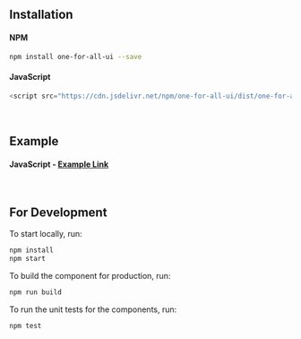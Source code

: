 ## Installation
#### NPM
```bash
npm install one-for-all-ui --save
```

#### JavaScript
```javascript
<script src="https://cdn.jsdelivr.net/npm/one-for-all-ui/dist/one-for-all/one-for-all.js"></script>
```

<br />

## Example
#### JavaScript - [Example Link](https://codesandbox.io/s/javascript-one-for-all-ui-zkjmi?file=/index.html:134-233)

<br />

## For Development

To start locally, run:

```bash
npm install
npm start
```

To build the component for production, run:

```bash
npm run build
```

To run the unit tests for the components, run:

```bash
npm test
```
